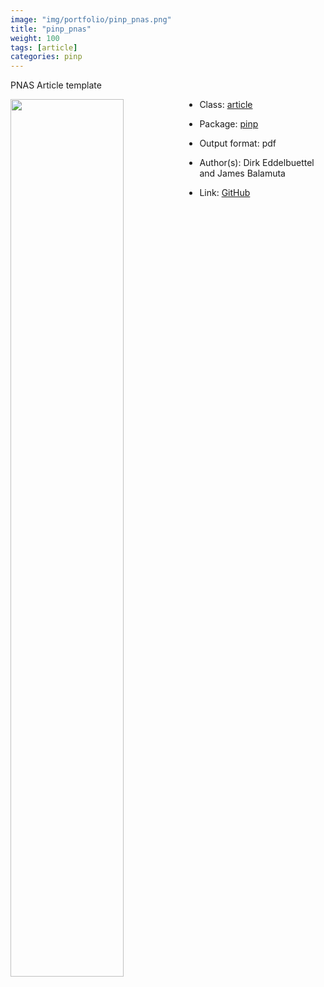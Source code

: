 ```yaml
---
image: "img/portfolio/pinp_pnas.png"
title: "pinp_pnas"
weight: 100
tags: [article]
categories: pinp
---
```


PNAS Article template

<!--more-->

<p><a href="../../img/portfolio/pinp_pnas.png"><img class = "jf-image-shadow" src="../../img/portfolio/pinp_pnas.png" style="display: block; margin: auto;" width="60%"  align="left"></a></p>

- Class: [article](../../tags/article)
- Package: [pinp](pinp)
- Output format: pdf

- Author(s): Dirk Eddelbuettel and James Balamuta
- Link: [GitHub](https://github.com/eddelbuettel/pinp)


